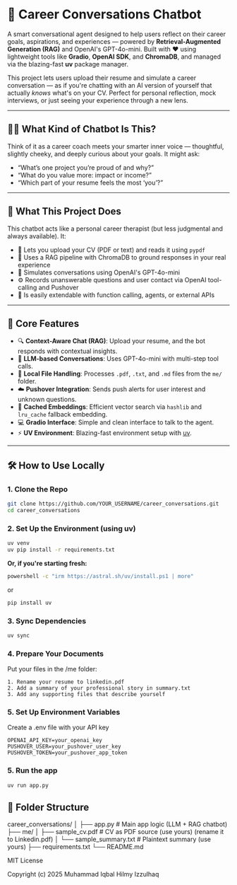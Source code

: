 # 🧠 Career Conversations Chatbot

A smart conversational agent designed to help users reflect on their career goals, aspirations, and experiences — powered by **Retrieval-Augmented Generation (RAG)** and OpenAI's GPT-4o-mini. Built with ❤️ using lightweight tools like **Gradio**, **OpenAI SDK**, and **ChromaDB**, and managed via the blazing-fast **uv** package manager. 

This project lets users upload their resume and simulate a career conversation — as if you're chatting with an AI version of yourself that actually *knows* what's on your CV. Perfect for personal reflection, mock interviews, or just seeing your experience through a new lens.

---

## 🧘‍♂️ What Kind of Chatbot Is This?

Think of it as a career coach meets your smarter inner voice — thoughtful, slightly cheeky, and deeply curious about your goals. It might ask:

- “What’s one project you’re proud of and why?”
- “What do you value more: impact or income?”
- “Which part of your resume feels the most ‘you’?”

---

## 🚀 What This Project Does

This chatbot acts like a personal career therapist (but less judgmental and always available). It:

- 🧾 Lets you upload your CV (PDF or text) and reads it using `pypdf`
- 🧠 Uses a RAG pipeline with ChromaDB to ground responses in your real experience
- 💬 Simulates conversations using OpenAI's GPT-4o-mini
- ⚙️ Records unanswerable questions and user contact via OpenAI tool-calling and Pushover
- 🧰 Is easily extendable with function calling, agents, or external APIs

---

## 🧩 Core Features

- 🔍 **Context-Aware Chat (RAG)**: Upload your resume, and the bot responds with contextual insights.
- 💬 **LLM-based Conversations**: Uses GPT-4o-mini with multi-step tool calls.
- 📁 **Local File Handling**: Processes `.pdf`, `.txt`, and `.md` files from the `me/` folder.
- ☁️ **Pushover Integration**: Sends push alerts for user interest and unknown questions.
- 🧠 **Cached Embeddings**: Efficient vector search via `hashlib` and `lru_cache` fallback embedding.
- 💻 **Gradio Interface**: Simple and clean interface to talk to the agent.
- ⚡ **UV Environment**: Blazing-fast environment setup with [uv](https://github.com/astral-sh/uv).

---

## 🛠️ How to Use Locally

### 1. Clone the Repo

```bash
git clone https://github.com/YOUR_USERNAME/career_conversations.git
cd career_conversations
```

### 2. Set Up the Environment (using uv)

```bash
uv venv
uv pip install -r requirements.txt
```

**Or, if you're starting fresh:**

```bash
powershell -c "irm https://astral.sh/uv/install.ps1 | more"
```
or 
```bash
pip install uv
```

### 3. Sync Dependencies

```bash
uv sync
```
### 4. Prepare Your Documents
Put your files in the /me folder:

    1. Rename your resume to linkedin.pdf
    2. Add a summary of your professional story in summary.txt
    3. Add any supporting files that describe yourself

### 5. Set Up Environment Variables
Create a .env file with your API key

``` env
OPENAI_API_KEY=your_openai_key
PUSHOVER_USER=your_pushover_user_key
PUSHOVER_TOKEN=your_pushover_app_token
```

### 5. Run the app

```bash
uv run app.py
```

## 📝 Folder Structure

career_conversations/
│
├── app.py                     # Main app logic (LLM + RAG chatbot)
├── me/
│   ├── sample_cv.pdf          # CV as PDF source (use yours) (rename it to Linkedin.pdf)
│   └── sample_summary.txt     # Plaintext summary (use yours)
├── requirements.txt
└── README.md


MIT License

Copyright (c) 2025 Muhammad Iqbal Hilmy Izzulhaq